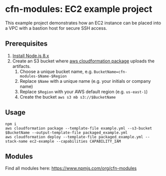# cfn-modules: EC2 example project

This example project demonstrates how an EC2 instance can be placed into a VPC with a bastion host for secure SSH access.

## Prerequisites

1. [Install Node.js 8.x](https://nodejs.org/)
2. Create an S3 bucket where [aws cloudformation package](https://docs.aws.amazon.com/cli/latest/reference/cloudformation/package.html) uploads the artifacts.
    1. Choose a unique bucket name, e.g. `BucketName=cfn-modules-$Name-$Region`
    2. Replace `$Name` with a unique name (e.g. your initials or company name)
    3. Replace `$Region` with your AWS default region (e.g. `us-east-1`)
    4. Create the bucket `aws s3 mb s3://$BucketName`

## Usage

```
npm i
aws cloudformation package --template-file example.yml --s3-bucket $BucketName --output-template-file packaged_example.yml
aws cloudformation deploy --template-file packaged_example.yml --stack-name ec2-example --capabilities CAPABILITY_IAM
```

## Modules

Find all modules here: https://www.npmjs.com/org/cfn-modules
